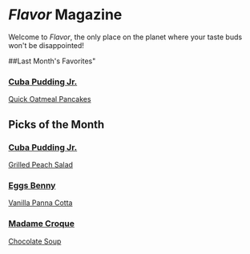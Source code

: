 # _Flavor_ Magazine

Welcome to _Flavor_, the only place on the planet where your taste buds won't be disappointed!


##Last Month's Favorites"
 
### [Cuba Pudding Jr.](writer/cuba-pudding-jr.md) 

[Quick Oatmeal Pancakes](recipe/feb/quick-oatmeal-pancakes.md)

## Picks of the Month

### [Cuba Pudding Jr.](writer/cuba-pudding-jr.md) 

[Grilled Peach Salad](recipe/jan/grilled-peach-salad.md)

### [Eggs Benny](writer/eggs-benny.md) 

[Vanilla Panna Cotta](recipe/jan/vanilla-panna-cotta.md)

### [Madame Croque](writer/madame-croque.md) 

[Chocolate Soup](recipe/jan/chocolate-soup.md)
